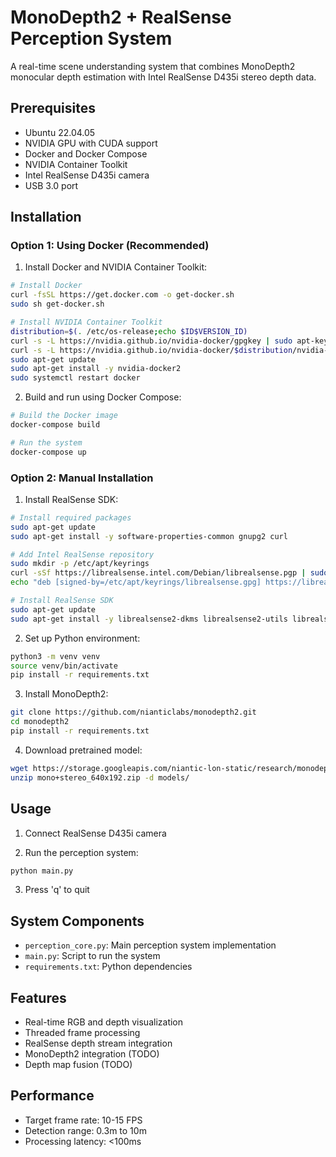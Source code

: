 # MonoDepth2 + RealSense Perception System

A real-time scene understanding system that combines MonoDepth2 monocular depth estimation with Intel RealSense D435i stereo depth data.

## Prerequisites

- Ubuntu 22.04.05
- NVIDIA GPU with CUDA support
- Docker and Docker Compose
- NVIDIA Container Toolkit
- Intel RealSense D435i camera
- USB 3.0 port

## Installation

### Option 1: Using Docker (Recommended)

1. Install Docker and NVIDIA Container Toolkit:
```bash
# Install Docker
curl -fsSL https://get.docker.com -o get-docker.sh
sudo sh get-docker.sh

# Install NVIDIA Container Toolkit
distribution=$(. /etc/os-release;echo $ID$VERSION_ID)
curl -s -L https://nvidia.github.io/nvidia-docker/gpgkey | sudo apt-key add -
curl -s -L https://nvidia.github.io/nvidia-docker/$distribution/nvidia-docker.list | sudo tee /etc/apt/sources.list.d/nvidia-docker.list
sudo apt-get update
sudo apt-get install -y nvidia-docker2
sudo systemctl restart docker
```

2. Build and run using Docker Compose:
```bash
# Build the Docker image
docker-compose build

# Run the system
docker-compose up
```

### Option 2: Manual Installation

1. Install RealSense SDK:
```bash
# Install required packages
sudo apt-get update
sudo apt-get install -y software-properties-common gnupg2 curl

# Add Intel RealSense repository
sudo mkdir -p /etc/apt/keyrings
curl -sSf https://librealsense.intel.com/Debian/librealsense.pgp | sudo gpg --dearmor -o /etc/apt/keyrings/librealsense.gpg
echo "deb [signed-by=/etc/apt/keyrings/librealsense.gpg] https://librealsense.intel.com/Debian/apt-repo $(lsb_release -cs) main" | sudo tee /etc/apt/sources.list.d/librealsense.list

# Install RealSense SDK
sudo apt-get update
sudo apt-get install -y librealsense2-dkms librealsense2-utils librealsense2-dev
```

2. Set up Python environment:
```bash
python3 -m venv venv
source venv/bin/activate
pip install -r requirements.txt
```

3. Install MonoDepth2:
```bash
git clone https://github.com/nianticlabs/monodepth2.git
cd monodepth2
pip install -r requirements.txt
```

4. Download pretrained model:
```bash
wget https://storage.googleapis.com/niantic-lon-static/research/monodepth2/mono%2Bstereo_640x192.zip
unzip mono+stereo_640x192.zip -d models/
```

## Usage

1. Connect RealSense D435i camera

2. Run the perception system:
```bash
python main.py
```

3. Press 'q' to quit

## System Components

- `perception_core.py`: Main perception system implementation
- `main.py`: Script to run the system
- `requirements.txt`: Python dependencies

## Features

- Real-time RGB and depth visualization
- Threaded frame processing
- RealSense depth stream integration
- MonoDepth2 integration (TODO)
- Depth map fusion (TODO)

## Performance

- Target frame rate: 10-15 FPS
- Detection range: 0.3m to 10m
- Processing latency: <100ms

